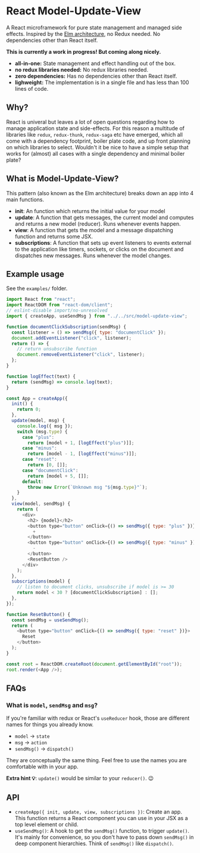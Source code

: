 # React Model-Update-View

A React microframework for pure state management and managed side effects. Inspired by the [Elm architecture](https://guide.elm-lang.org/architecture/), no Redux needed. No dependencies other than React itself.

**This is currently a work in progress! But coming along nicely.**

- **all-in-one:** State management and effect handling out of the box.
- **no redux libraries needed:** No redux libraries needed.
- **zero dependencies:** Has no dependencies other than React itself.
- **lighweight:** The implementation is in a single file and has less than 100 lines of code.

## Why?

React is univeral but leaves a lot of open questions regarding how to manage application state and side-effects.
For this reason a multitude of libraries like `redux`, `redux-thunk`, `redux-saga` etc have emerged, which all come with a dependency footprint, boiler plate code, and up front planning on which libraries to select.
Wouldn't it be nice to have a simple setup that works for (almost) all cases with a single dependency and minimal boiler plate?

## What is Model-Update-View?

This pattern (also known as the Elm architecture) breaks down an app into 4 main functions.

- **init**: An function which returns the initial value for your model
- **update**: A function that gets messages, the current model and computes and returns a new model (reducer). Runs whenever events happen.
- **view**: A function that gets the model and a message dispatching function and returns some JSX.
- **subscriptions**: A function that sets up event listeners to events external to the application like timers, sockets, or clicks on the document and dispatches new messages. Runs whenever the model changes.

## Example usage

See the `examples/` folder.

```js
import React from "react";
import ReactDOM from "react-dom/client";
// eslint-disable import/no-unresolved
import { createApp, useSendMsg } from "../../src/model-update-view";

function documentClickSubscription(sendMsg) {
  const listener = () => sendMsg({ type: "documentClick" });
  document.addEventListener("click", listener);
  return () => {
    // return unsubscribe function
    document.removeEventListener("click", listener);
  };
}

function logEffect(text) {
  return (sendMsg) => console.log(text);
}

const App = createApp({
  init() {
    return 0;
  },
  update(model, msg) {
    console.log({ msg });
    switch (msg.type) {
      case "plus":
        return [model + 1, [logEffect("plus")]];
      case "minus":
        return [model - 1, [logEffect("minus")]];
      case "reset":
        return [0, []];
      case "documentClick":
        return [model + 5, []];
      default:
        throw new Error(`Unknown msg "${msg.type}"`);
    }
  },
  view(model, sendMsg) {
    return (
      <div>
        <h2> {model}</h2>
        <button type="button" onClick={() => sendMsg({ type: "plus" })}>
          +
        </button>
        <button type="button" onClick={() => sendMsg({ type: "minus" })}>
          -
        </button>
        <ResetButton />
      </div>
    );
  },
  subscriptions(model) {
    // listen to document clicks, unsubscribe if model is >= 30
    return model < 30 ? [documentClickSubscription] : [];
  },
});

function ResetButton() {
  const sendMsg = useSendMsg();
  return (
    <button type="button" onClick={() => sendMsg({ type: "reset" })}>
      Reset
    </button>
  );
}

const root = ReactDOM.createRoot(document.getElementById("root"));
root.render(<App />);
```
## FAQs

### What is `model`, `sendMsg` and `msg`?

If you're familiar with redux or React's `useReducer` hook, those are different names for things you already know.
- `model` -> `state`
- `msg` -> `action`
- `sendMsg()` -> `dispatch()`

They are conceptually the same thing. Feel free to use the names you are comfortable with in your app.

**Extra hint 💡**: `update()` would be similar to your `reducer()`. 😉

## API

- `createApp({ init, update, view, subscriptions })`: Create an app. This function returns a React component you can use in your JSX as a top level element or child.
- `useSendMsg()`: A hook to get the `sendMsg()` function, to trigger `update()`. It's mainly for convenience, so you don't have to pass down `sendMsg()` in deep component hierarchies. Think of `sendMsg()` like `dispatch()`.

